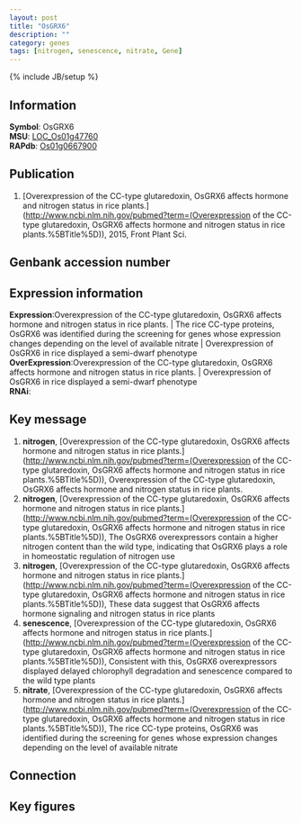 ```yaml
---
layout: post
title: "OsGRX6"
description: ""
category: genes
tags: [nitrogen, senescence, nitrate, Gene]
---
```

{% include JB/setup %}

## Information
__Symbol__: OsGRX6  
__MSU__: [LOC_Os01g47760](http://rice.plantbiology.msu.edu/cgi-bin/ORF_infopage.cgi?orf=LOC_Os01g47760)  
__RAPdb__: [Os01g0667900](http://rapdb.dna.affrc.go.jp/viewer/gbrowse_details/irgsp1?name=Os01g0667900)  

## Publication
1. [Overexpression of the CC-type glutaredoxin, OsGRX6 affects hormone and nitrogen status in rice plants.](http://www.ncbi.nlm.nih.gov/pubmed?term=(Overexpression of the CC-type glutaredoxin, OsGRX6 affects hormone and nitrogen status in rice plants.%5BTitle%5D)), 2015, Front Plant Sci.

## Genbank accession number

## Expression information
__Expression__:Overexpression of the CC-type glutaredoxin, OsGRX6 affects hormone and nitrogen status in rice plants. |  The rice CC-type proteins, OsGRX6 was identified during the screening for genes whose expression changes depending on the level of available nitrate |  Overexpression of OsGRX6 in rice displayed a semi-dwarf phenotype  
__OverExpression__:Overexpression of the CC-type glutaredoxin, OsGRX6 affects hormone and nitrogen status in rice plants. |  Overexpression of OsGRX6 in rice displayed a semi-dwarf phenotype  
__RNAi__:  

## Key message
1. __nitrogen__, [Overexpression of the CC-type glutaredoxin, OsGRX6 affects hormone and nitrogen status in rice plants.](http://www.ncbi.nlm.nih.gov/pubmed?term=(Overexpression of the CC-type glutaredoxin, OsGRX6 affects hormone and nitrogen status in rice plants.%5BTitle%5D)), Overexpression of the CC-type glutaredoxin, OsGRX6 affects hormone and nitrogen status in rice plants.
2. __nitrogen__, [Overexpression of the CC-type glutaredoxin, OsGRX6 affects hormone and nitrogen status in rice plants.](http://www.ncbi.nlm.nih.gov/pubmed?term=(Overexpression of the CC-type glutaredoxin, OsGRX6 affects hormone and nitrogen status in rice plants.%5BTitle%5D)),  The OsGRX6 overexpressors contain a higher nitrogen content than the wild type, indicating that OsGRX6 plays a role in homeostatic regulation of nitrogen use
3. __nitrogen__, [Overexpression of the CC-type glutaredoxin, OsGRX6 affects hormone and nitrogen status in rice plants.](http://www.ncbi.nlm.nih.gov/pubmed?term=(Overexpression of the CC-type glutaredoxin, OsGRX6 affects hormone and nitrogen status in rice plants.%5BTitle%5D)),  These data suggest that OsGRX6 affects hormone signaling and nitrogen status in rice plants
4. __senescence__, [Overexpression of the CC-type glutaredoxin, OsGRX6 affects hormone and nitrogen status in rice plants.](http://www.ncbi.nlm.nih.gov/pubmed?term=(Overexpression of the CC-type glutaredoxin, OsGRX6 affects hormone and nitrogen status in rice plants.%5BTitle%5D)),  Consistent with this, OsGRX6 overexpressors displayed delayed chlorophyll degradation and senescence compared to the wild type plants
5. __nitrate__, [Overexpression of the CC-type glutaredoxin, OsGRX6 affects hormone and nitrogen status in rice plants.](http://www.ncbi.nlm.nih.gov/pubmed?term=(Overexpression of the CC-type glutaredoxin, OsGRX6 affects hormone and nitrogen status in rice plants.%5BTitle%5D)),  The rice CC-type proteins, OsGRX6 was identified during the screening for genes whose expression changes depending on the level of available nitrate

## Connection

## Key figures


